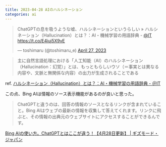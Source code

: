 ```yaml
---
title: 2023-04-28 AIのハルシネーション
categories: ai
---
```


<blockquote class="twitter-tweet"><p lang="ja" dir="ltr">ChatGPTの息を吸うような嘘、ハルシネーションというらしい » ハルシネーション（Hallucination）とは？：AI・機械学習の用語辞典 - <a href="https://twitter.com/it?ref_src=twsrc%5Etfw">@IT</a> <a href="https://t.co/E4iuj5X9vE">https://t.co/E4iuj5X9vE</a></p>&mdash; toshimaru (@toshimaru_e) <a href="https://twitter.com/toshimaru_e/status/1651435879213445120?ref_src=twsrc%5Etfw">April 27, 2023</a></blockquote> <script async src="https://platform.twitter.com/widgets.js" charset="utf-8"></script>

> 主に自然言語処理における「人工知能（AI）のハルシネーション（Hallucination：幻覚）」とは、もっともらしいウソ（＝事実とは異なる内容や、文脈と無関係な内容）の出力が生成されることである

ref. [ハルシネーション（Hallucination）とは？：AI・機械学習の用語辞典 - ＠IT](https://atmarkit.itmedia.co.jp/ait/articles/2303/30/news027.html)

この点、Bing AIは情報のソース表示機能があるのが良いと思った。

> ChatGPTと違うのは、回答の情報のソースとなるリンクが含まれていること。Bing AIはウェブの最新の情報を収集して答えてくれます。リンクに飛ぶと、その情報の出典元のウェブサイトにアクセスすることができるんです。

[Bing AIの使い方。ChatGPTとはここが違う！【4月28日更新】 \| ギズモード・ジャパン](https://www.gizmodo.jp/2023/03/how-to-use-bing-ai-vs-chatgpt.html)
